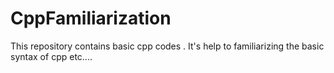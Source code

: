 # CppFamiliarization
This repository contains basic cpp codes . 
It's help to familiarizing the basic syntax of cpp etc....
